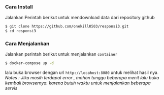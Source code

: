 ### Cara Install
Jalankan Perintah berikut untuk mendownload data dari repository github

```sh
$ git clone https://github.com/onekill0503/responsi3.git
$ cd responsi3
```

### Cara Menjalankan
Jalankan perintah berikut untuk menjalankan `container `

```sh
$ docker-compose up -d
```
lalu buka browser dengan url `http://locahost:8080` untuk melihat hasil nya.
<br>
*Notes : Jika masih terdapat error , mohon tunggu beberapa menit lalu buka kembali browsernya. karena butuh waktu untuk menjalankan beberapa servis*
